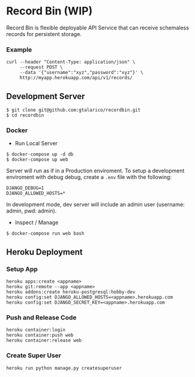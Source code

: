 # Record Bin (WIP)

Record Bin is flexible deployable API Service that can receive schemaless records for persistent storage.

### Example

```
curl --header "Content-Type: application/json" \
     --request POST \
     --data '{"username":"xyz","password":"xyz"}' \
     http://myapp.herokuapp.com/api/v1/records/
```

## Development Server

```
$ git clone git@github.com:gtalarico/recordbin.git
$ cd recordbin
```

### Docker

- Run Local Server

```
$ docker-compose up -d db
$ docker-compose up web
```

Server will run as if in a Production enviroment.
To setup a development enviroment with debug debug, create a `.env`
file with the following:

```
DJANGO_DEBUG=1
DJANGO_ALLOWED_HOSTS=*
```

In development mode, dev server will include an admin user (username: admin, pwd: admin).

- Inspect / Manage

```
$ docker-compose run web bash
```

## Heroku Deployment

### Setup App

```
heroku apps:create <appname>
heroku git:remote --app <appname>
heroku addons:create heroku-postgresql:hobby-dev
heroku config:set DJANGO_ALLOWED_HOSTS=<appname>.herokuapp.com
heroku config:set DJANGO_SECRET_KEY=<appname>.herokuapp.com
```

### Push and Release Code

```
heroku container:login
heroku container:push web
heroku container:release web
```

### Create Super User

```
heroku run python manage.py createsuperuser
```
